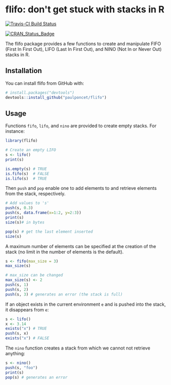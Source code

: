 # flifo: don't get stuck with stacks in R

[![Travis-CI Build Status](https://travis-ci.org/paulponcet/flifo.svg?branch=master)](https://travis-ci.org/paulponcet/flifo)

[![CRAN\_Status\_Badge](http://www.r-pkg.org/badges/version/flifo)](http://cran.r-project.org/package=flifo)

The flifo package provides a few functions to create and manipulate FIFO (First In First Out), LIFO (Last In First Out), and NINO (Not In or Never Out) stacks in R.


## Installation

You can install flifo from GitHub with:

```R
# install.packages("devtools")
devtools::install_github("paulponcet/flifo")
```

## Usage

Functions `fifo`, `lifo`, and `nino` are provided to 
create empty stacks. For instance: 

```R
library(flifo)

# Create an empty LIFO
s <- lifo()
print(s)

is.empty(s) # TRUE
is.fifo(s)  # FALSE
is.lifo(s)  # TRUE
```

Then `push` and `pop` enable one to add elements to and retrieve 
elements from the stack, respectively. 

```R
# Add values to 's'
push(s, 0.3)
push(s, data.frame(x=1:2, y=2:3))
print(s)
size(s)# in bytes

pop(s) # get the last element inserted
size(s)
```

A maximum number of elements can be specified at the creation of the stack (no limit in the number of elements is the default). 

```R
s <- fifo(max_size = 3)
max_size(s)

# max_size can be changed
max_size(s) <- 2
push(s, 1)
push(s, 2)
push(s, 3) # generates an error (the stack is full)
```

If an object exists in the current environment `e` and is pushed into the stack, it disappears from `e`: 

```R
s <- lifo()
x <- 3.14
exists("x") # TRUE
push(s, x)
exists("x") # FALSE
```

The `nino` function creates a stack from which we cannot not retrieve anything: 


```R
s <- nino()
push(s, "foo")
print(s)
pop(s) # generates an error
```
